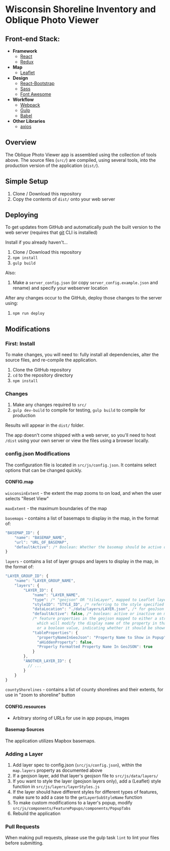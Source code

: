 # Wisconsin Shoreline Inventory and Oblique Photo Viewer

## Front-end Stack:
 * **Framework**
   * [React](https://facebook.github.io/react/)
   * [Redux](http://redux.js.org/)
 * **Map**
   * [Leaflet](http://leafletjs.com/)
 * **Design**
   * [React-Bootstrap](https://react-bootstrap.github.io/)
   * [Sass](http://sass-lang.com/)
   * [Font Awesome](http://fontawesome.io/)
 * **Workflow**
   * [Webpack](https://webpack.github.io/)
   * [Gulp](http://gulpjs.com/)
   * [Babel](https://babeljs.io/)
 * **Other Libraries**
   * [axios](https://github.com/mzabriskie/axios)

## Overview
The Oblique Photo Viewer app is assembled using the collection of tools above. The source files (```src/```) are compiled, using several tools, into the production version of the application (```dist/```).

## Simple Setup
1. Clone / Download this repository
2. Copy the contents of ```dist/``` onto your web server

## Deploying
To get updates from GitHub and automatically push the built version to the web server (requires that [git](https://git-scm.com/) CLI is installed)

Install if you already haven't...
1. Clone / Download this repository
2. `npm install`
3. `gulp build`

Also:
1. Make a `server_config.json` (or copy `server_config.example.json` and rename) and specify your webserver location

After any changes occur to the GitHub, deploy those changes to the server using:
1. `npm run deploy`


## Modifications

### First: Install
To make changes, you will need to: fully install all dependencies, alter the source files, and re-compile the application.
1. Clone the GitHub repository
1. ```cd``` to the repository directory
1. ```npm install```

### Changes
1. Make any changes required to ```src/```
1. ```gulp dev-build``` to compile for testing, `gulp build` to compile for production

Results will appear in the ```dist/``` folder.

The app doesn't come shipped with a web server, so you'll need to host `/dist` using your own server or view the files using a browser locally.

### config.json Modifications
The configuration file is located in ```src/js/config.json```. It contains select options that can be changed quickly.

#### CONFIG.map

```wisconsinExtent``` - the extent the map zooms to on load, and when the user selects "Reset View"

```maxExtent``` - the maximum boundaries of the map

```basemaps``` - contains a list of basemaps to display in the map, in the format of:

````Javascript
"BASEMAP_ID": {
    "name": "BASEMAP_NAME",
    "url": "URL_OF_BASEMAP",
    "defaultActive": /* Boolean: Whether the basemap should be active on map load */
}
````
```layers``` - contains a list of layer groups and layers to display in the map, in the format of:
````Javascript
"LAYER_GROUP_ID": {
    "name": "LAYER_GROUP_NAME",
    "layers": {
        "LAYER_ID": {
            "name": "LAYER_NAME",
            "type": /* "geojson" OR "tileLayer", mapped to Leaflet layer types of same name */,
            "styleID": "STYLE_ID", /* referring to the style specified in /src/js/layers/layerStyles.js */
            "dataLocation": "./data/layers/LAYER.json", /* for geoJson types, refers to location of geoJSON file with layer data */
            "defaultActive": false, /* boolean: active or inactive on map load */
            /* feature properties in the geojson mapped to either a string,
              which will modify the display name of the property in that feature's popup,
              or a boolean value, indicating whether it should be shown or hidden */
            "tableProperties": {
              "propertyNameInGeoJson": "Property Name to Show in Popup"
              "aHiddenProperty": false,
              "Properly Formatted Property Name In GeoJSON": true
            }
        },
        "ANOTHER_LAYER_ID": {
          // ...
        }
    }
}
````
```countyShorelines``` - contains a list of county shorelines and their extents, for use in "zoom to shoreline" button

#### CONFIG.resources
- Arbitrary storing of URLs for use in app popups, images

#### Basemap Sources
The application utilizes Mapbox basemaps.

### Adding a Layer
1. Add layer spec to config.json (```src/js/config.json```), within the ```map.layers``` property as documented above
1. If a geojson layer, add that layer's geojson file to ```src/js/data/layers/```
1. If you want to style the layer (geojson layers only), add a (Leaflet) style function in ```src/js/layers/layerStyles.js```
1. If the layer should have different styles for different types of features, make sure to add a case to the `getLayerSubStyleName` function
1. To make custom modifications to a layer's popup, modify ```src/js/components/FeaturePopups/components/PopupTabs```
1. Rebuild the application

### Pull Requests

When making pull requests, please use the gulp task `lint` to lint your files before submitting.
